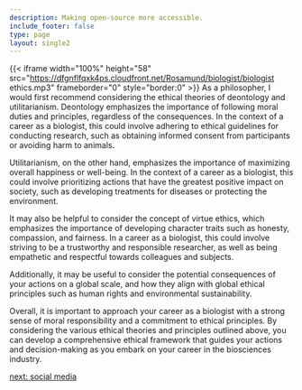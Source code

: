 ```yaml
---
description: Making open-source more accessible.
include_footer: false
type: page
layout: single2
---
```


{{< iframe width="100%" height="58" src="https://dfgnflfqxk4ps.cloudfront.net/Rosamund/biologist/biologist ethics.mp3" frameborder="0" style="border:0" >}}
As a philosopher, I would first recommend considering the ethical theories of deontology and utilitarianism. Deontology emphasizes the importance of following moral duties and principles, regardless of the consequences. In the context of a career as a biologist, this could involve adhering to ethical guidelines for conducting research, such as obtaining informed consent from participants or avoiding harm to animals.

Utilitarianism, on the other hand, emphasizes the importance of maximizing overall happiness or well-being. In the context of a career as a biologist, this could involve prioritizing actions that have the greatest positive impact on society, such as developing treatments for diseases or protecting the environment.

It may also be helpful to consider the concept of virtue ethics, which emphasizes the importance of developing character traits such as honesty, compassion, and fairness. In a career as a biologist, this could involve striving to be a trustworthy and responsible researcher, as well as being empathetic and respectful towards colleagues and subjects.

Additionally, it may be useful to consider the potential consequences of your actions on a global scale, and how they align with global ethical principles such as human rights and environmental sustainability.

Overall, it is important to approach your career as a biologist with a strong sense of moral responsibility and a commitment to ethical principles. By considering the various ethical theories and principles outlined above, you can develop a comprehensive ethical framework that guides your actions and decision-making as you embark on your career in the biosciences industry.


<a href="https://workdojos.com/biologist/social">next: social media</a>
